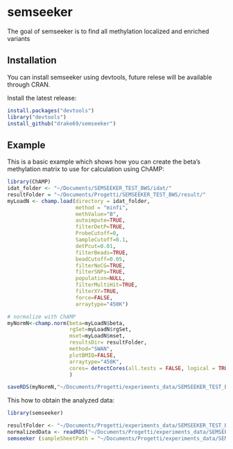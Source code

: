 
<!-- README.md is generated from README.Rmd. Please edit that file -->

# semseeker

<!-- badges: start -->
<!-- badges: end -->

The goal of semseeker is to find all methylation localized and enriched
variants

## Installation

You can install semseeker using devtools, future relese will be
available through CRAN.

Install the latest release:

``` r
install.packages("devtools")
library("devtools")
install_github("drake69/semseeker")
```

## Example

This is a basic example which shows how you can create the beta’s
methylation matrix to use for calculation using ChAMP:

``` r
library(ChAMP)
idat_folder <- "~/Documents/SEMSEEKER_TEST_BWS/idat/"
resultFolder = "~/Documents/Progetti/SEMSEEKER_TEST_BWS/result/"
myLoadN <- champ.load(directory = idat_folder,
                      method = "minfi",
                      methValue="B",
                      autoimpute=TRUE,
                      filterDetP=TRUE,
                      ProbeCutoff=0,
                      SampleCutoff=0.1,
                      detPcut=0.01,
                      filterBeads=TRUE,
                      beadCutoff=0.05,
                      filterNoCG=TRUE,
                      filterSNPs=TRUE,
                      population=NULL,
                      filterMultiHit=TRUE,
                      filterXY=TRUE,
                      force=FALSE,
                      arraytype="450K")

# normalize with ChAMP
myNormN<-champ.norm(beta=myLoadN$beta,
                    rgSet=myLoadN$rgSet,
                    mset=myLoadN$mset,
                    resultsDir= resultFolder,
                    method="SWAN",
                    plotBMIQ=FALSE,
                    arraytype="450K",
                    cores= detectCores(all.tests = FALSE, logical = TRUE) - 1
                    )

saveRDS(myNormN,"~/Documents/Progetti/experiments_data/SEMSEEKER_TEST_BWS/normalizedData.rds")
```

This how to obtain the analyzed data:

``` r
library(semseeker)

resultFolder <- "~/Documents/Progetti/experiments_data/SEMSEEKER_TEST_BWS/result/"
normalizedData <- readRDS("~/Documents/Progetti/experiments_data/SEMSEEKER_TEST_BWS/normalizedData.rds")
semseeker (sampleSheetPath = "~/Documents/Progetti/experiments_data/SEMSEEKER_TEST_BWS/idat/sample_sheet.csv", methylationData = normalizedData,resultFolder = "~/Documents/Progetti/experiments_data/SEMSEEKER_TEST_BWS/result/")
```

<!-- What is special about using `README.Rmd` instead of just `README.md`? You can include R chunks like so: -->
<!-- ```{r cars} -->
<!-- summary(cars) -->
<!-- ``` -->
<!-- You'll still need to render `README.Rmd` regularly, to keep `README.md` up-to-date. -->
<!-- You can also embed plots, for example: -->
<!-- ```{r pressure, echo = FALSE} -->
<!-- plot(pressure) -->
<!-- ``` -->
<!-- In that case, don't forget to commit and push the resulting figure files, so they display on GitHub! -->
